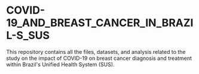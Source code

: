 # COVID-19_AND_BREAST_CANCER_IN_BRAZIL-S_SUS
This repository contains all the files, datasets, and analysis related to the study on the impact of COVID-19 on breast cancer diagnosis and treatment within Brazil's Unified Health System (SUS).
